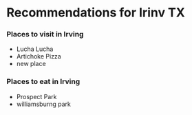 # Recommendations for Irinv TX

### Places to visit in Irving
- Lucha Lucha
- Artichoke Pizza
- new place

### Places to eat in Irving
- Prospect Park
- williamsburng park
